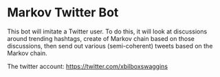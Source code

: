 # Markov Twitter Bot

This bot will imitate a Twitter user. To do this, it will look at discussions around trending hashtags, create of Markov
chain based on those discussions, then send out various (semi-coherent) tweets based on the Markov chain.

The twitter account: https://twitter.com/xbilboxswaggins
